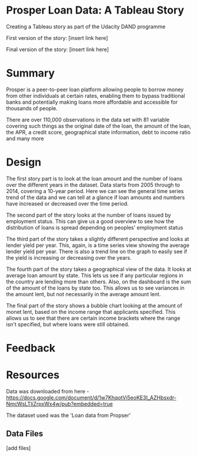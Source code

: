# Prosper Loan Data: A Tableau Story
Creating a Tableau story as part of the Udacity DAND programme

First version of the story: [insert link here]

Final version of the story: [insert link here]

# Summary

Prosper is a peer-to-peer loan platform allowing people to borrow money from other individuals at certain rates, enabling them to bypass traditional banks and potentially making loans more affordable and accessible for thousands of people.

There are over 110,000 observations in the data set with 81 variable covering such things as the original date of the loan, the amount of the loan, the APR, a credit score, geographical state information, debt to income ratio and many more

# Design

The first story part is to look at the loan amount and the number of loans over the different years in the dataset. Data starts from 2005 through to 2014, covering a 10-year period. Here we can see the general time series trend of the data and we can tell at a glance if loan amounts and numbers have increased or decreased over the time period.

The second part of the story looks at the number of loans issued by employment status. This can give us a good overview to see how the distribution of loans is spread depending on peoples' employment status

The third part of the story takes a slightly different perspective and looks at lender yield per year. This, again, is a time series view showing the average lender yield per year. There is also a trend line on the graph to easily see if the yield is increasing  or decreasing over the years.

The fourth part of the story takes a geographical view of the data. It looks at average loan amount by state. This lets us see if any particular regions in the country are lending more than others. Also, on the dashboard is the sum of the amount of the loans by state too. This allows us to see variances in the amount lent, but not necessarily in the average amount lent.

The final part of the story shows a bubble chart looking at the amount of monet lent, based on the income range that applicants specified. This allows us to see that there are certain income brackets where the range isn't specified, but where loans were still obtained.

# Feedback

# Resources

Data was downloaded from here - https://docs.google.com/document/d/1w7KhqotVi5eoKE3I_AZHbsxdr-NmcWsLTIiZrpxWx4w/pub?embedded=true

The dataset used was the 'Loan data from Propser'

## Data Files
[add files]
